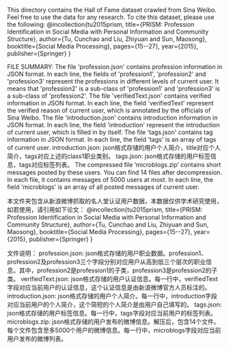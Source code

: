 This directory contains the Hall of Fame dataset crawled from Sina Weibo. Feel free to use the data for any research. To cite this dataset, please use the following:
@incollection{tu2015prism,
  title={PRISM: Profession Identification in Social Media with Personal Information and Community Structure},
  author={Tu, Cunchao and Liu, Zhiyuan and Sun, Maosong},
  booktitle={Social Media Processing},
  pages={15--27},
  year={2015},
  publisher={Springer}
}

FILE SUMMARY:
The file 'profession.json' contains profession information in JSON format. In each line, the fields of 'profession1', 'profession2' and 'profession3' represent the professions in different levels of current user. It means that 'profession2' is a sub-class of 'profession1' and 'profession3' is a sub-class of 'profession2'.
The file 'verifiedText.json' contains verified information in JSON format. In each line, the field 'verifiedText' represent the verified reason of current user, which is annotated by the officials of Sina Weibo.
The file 'introduction.json' contains introduction information in JSON format. In each line, the field 'introduction' represent the introduction of current user, which is filled in by itself.
The file 'tags.json' contains tag information in JSON format. In each line, the field 'tags' is an array of tags of current user.
introduction.json: json格式存储的用户个人简介，title对应个人简介，tags对应上述的class1职业类别。
tags.json: json格式存储的用户标签信息，tags对应标签列表。
The compressed file ‘microblogs.zip’ contains short messages posted by these users. You can find 14 files after decompression. In each file, it contains messages of 5000 users at most. In each line, the field 'microblogs' is an array of all posted messages of current user. 


本文件夹包含从新浪微博抓取的名人堂认证用户数据，本数据仅供学术研究使用，如若使用，请引用如下论文：
@incollection{tu2015prism,
  title={PRISM: Profession Identification in Social Media with Personal Information and Community Structure},
  author={Tu, Cunchao and Liu, Zhiyuan and Sun, Maosong},
  booktitle={Social Media Processing},
  pages={15--27},
  year={2015},
  publisher={Springer}
}

文件说明：
profession.json: json格式存储的用户职业数据。profession1、profession2及profession3三个字段分别对应用户从高到低三个层次的职业信息。其中，profession2是profession1的子类，profession3是profession2的子类。
verifiedText.json: json格式存储的用户认证信息。每一行中，verifiedText字段对应当前用户的认证信息，这个认证信息是由新浪微博官方人员标注的。
introduction.json: json格式存储的用户个人简介。每一行中，introduction字段对应当前用户的个人简介，这个简短的个人简介是由用户自己填写的。
tags.json: json格式存储的用户标签信息。每一行中，tags字段对应当前用户的标签列表。
microblogs.zip: json格式存储的用户发布的微博信息。解压后，包含14个文件。每个文件包含至多5000个用户的微博信息。每一行中，microblogs字段对应当前用户发布的微博列表。